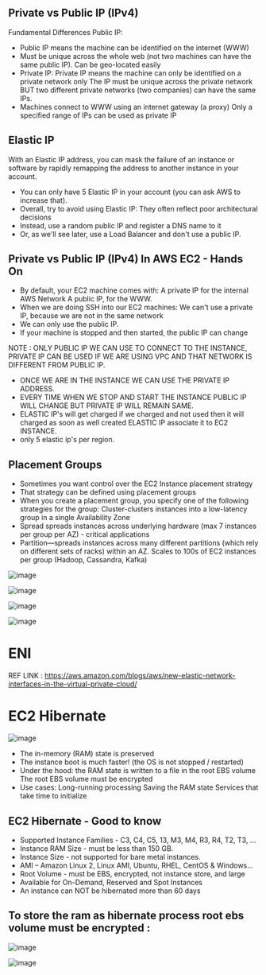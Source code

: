 Private vs Public IP (IPv4)
--
Fundamental Differences
Public IP:
- Public IP means the machine can be identified on the internet (WWW)
- Must be unique across the whole web (not two machines can have the same public IP).
Can be geo-located easily
- Private IP:
Private IP means the machine can only be identified on a private network only
The IP must be unique across the private network
BUT two different private networks (two companies) can have the same IPs.
- Machines connect to WWW using an internet gateway (a proxy)
Only a specified range of IPs can be used as private IP

Elastic IP
--
With an Elastic IP address, you can mask the failure of an instance or software
by rapidly remapping the address to another instance in your account.
- You can only have 5 Elastic IP in your account (you can ask AWS to increase
that).
- Overall, try to avoid using Elastic IP:
They often reflect poor architectural decisions
- Instead, use a random public IP and register a DNS name to it
- Or, as we'll see later, use a Load Balancer and don't use a public IP.

Private vs Public IP (IPv4) In AWS EC2 - Hands On
--
- By default, your EC2 machine comes with:
A private IP for the internal AWS Network
A public IP, for the WWW.
- When we are doing SSH into our EC2 machines:
We can't use a private IP, because we are not in the same network
- We can only use the public IP.
- If your machine is stopped and then started,
the public IP can change

NOTE : ONLY PUBLIC IP WE CAN USE TO CONNECT TO THE INSTANCE, PRIVATE IP CAN BE USED IF WE ARE USING VPC AND THAT NETWORK IS DIFFERENT FROM PUBLIC IP.
- ONCE WE ARE IN THE INSTANCE WE CAN USE THE PRIVATE IP ADDRESS.
- EVERY TIME WHEN WE STOP AND START THE INSTANCE PUBLIC IP WILL CHANGE BUT PRIVATE IP WILL REMAIN SAME.
- ELASTIC IP's will get charged if we charged and not used then it will charged as soon as well created ELASTIC IP associate it to EC2 INSTANCE.
- only 5 elastic ip's per region.


Placement Groups
--
- Sometimes you want control over the EC2 Instance placement strategy
- That strategy can be defined using placement groups
- When you create a placement group, you specify one of the following
strategies for the group:
Cluster-clusters instances into a low-latency group in a single Availability Zone
- Spread spreads instances across underlying hardware (max 7 instances per
group per AZ) - critical applications
- Partition—spreads instances across many different partitions (which rely on
different sets of racks) within an AZ. Scales to 100s of EC2 instances per group
(Hadoop, Cassandra, Kafka)

![image](https://github.com/pavankumar0077/aws-sol-architect/assets/40380941/31e9b40f-9b48-4e1a-9898-504b15daee9d)

![image](https://github.com/pavankumar0077/aws-sol-architect/assets/40380941/6d51b147-402a-4216-845c-fdce279f3677)

![image](https://github.com/pavankumar0077/aws-sol-architect/assets/40380941/e0573cd3-0a00-45b6-b0a9-b0939dc96107)

![image](https://github.com/pavankumar0077/aws-sol-architect/assets/40380941/025c086d-0393-4a93-871b-b3fe72861d49)


ENI 
==
REF LINK : https://aws.amazon.com/blogs/aws/new-elastic-network-interfaces-in-the-virtual-private-cloud/

EC2 Hibernate
===
![image](https://github.com/pavankumar0077/aws-sol-architect/assets/40380941/e4699727-8b3e-474a-bee6-236e9251e4c8)

- The in-memory (RAM) state is preserved
- The instance boot is much faster!
(the OS is not stopped / restarted)
- Under the hood: the RAM state is written
to a file in the root EBS volume
The root EBS volume must be encrypted
- Use cases:
Long-running processing
 Saving the RAM state
Services that take time to initialize

EC2 Hibernate - Good to know
--
- Supported Instance Families - C3, C4, C5, 13, M3, M4, R3, R4, T2, T3, ...
- Instance RAM Size - must be less than 150 GB.
- Instance Size - not supported for bare metal instances.
- AMI – Amazon Linux 2, Linux AMI, Ubuntu, RHEL, CentOS & Windows...
- Root Volume - must be EBS, encrypted, not instance store, and large
- Available for On-Demand, Reserved and Spot Instances
- An instance can NOT be hibernated more than 60 days

To store the ram as hibernate process root ebs volume must be encrypted :
--
![image](https://github.com/pavankumar0077/aws-sol-architect/assets/40380941/f6f06ad0-19cd-459e-8add-31d3ad7385c0)

![image](https://github.com/pavankumar0077/aws-sol-architect/assets/40380941/2cd6df12-47e0-44bc-bf3e-2d732c9947cf)


